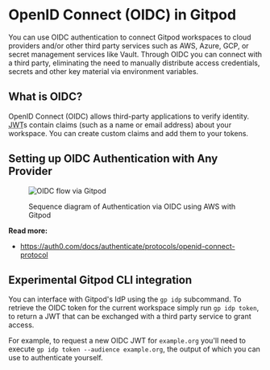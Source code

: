# OpenID Connect (OIDC) in Gitpod

You can use OIDC authentication to connect Gitpod workspaces to cloud providers and/or other third party services such as AWS, Azure, GCP, or secret management services like Vault. Through OIDC you can connect with a third party, eliminating the need to manually distribute access credentials, secrets and other key material via environment variables. 

## What is OIDC?

OpenID Connect (OIDC) allows third-party applications to verify identity. <abbr title="JSON Web Token">JWT</abbr>s contain claims (such as a name or email address) about your workspace. You can create custom claims and add them to your tokens.

## Setting up OIDC Authentication with Any Provider

<figure>

![OIDC flow via Gitpod](/images/docs/oidc-flow.png)

<figcaption>
    Sequence diagram of Authentication via OIDC using AWS with Gitpod
</figcaption>

</figure>

**Read more:**

- https://auth0.com/docs/authenticate/protocols/openid-connect-protocol

## Experimental Gitpod CLI integration

You can interface with Gitpod's IdP using the `gp idp` subcommand. To retrieve the OIDC token for the current workspace simply run `gp idp token`, to return a JWT that can be exchanged with a third party service to grant access.

For example, to request a new OIDC JWT for `example.org` you'll need to execute `gp idp token --audience example.org`, the output of which you can use to authenticate yourself.
